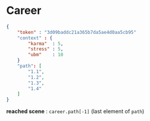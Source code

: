 Career
======

```json
{
	"token" : "3d09baddc21a365b7da5ae4d0aa5cb95"
	"context" : {
		"karma"  : 5,
		"stress" : 5,
		"ubm"    : 10
	}
	"path": [
		"1.1",
		"1.2",
		"1.3",
		"1.4"
	]
}
```

__reached scene__ : `career.path[-1]` (last element of `path`)